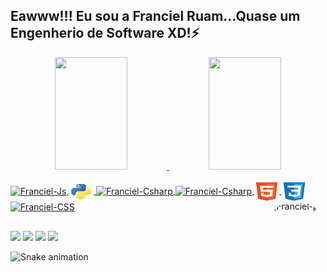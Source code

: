 ## Eawww!!! Eu sou a Franciel Ruam...Quase um Engenherio de Software XD!⚡
<div align="center">
  <a href="https://github.com/Francielxyz">
  <img height="180em" width="48%" src="https://github-readme-stats.vercel.app/api?username=Francielxyz&show_icons=true&theme=dark&include_all_commits=true&count_private=true"/>
  <img height="180em" width="48%" src="https://github-readme-stats.vercel.app/api/top-langs/?username=Francielxyz&layout=compact&langs_count=7&theme=dark"/>
</div>

<div style="display: inline_block"><br>
  <img align="center" alt="Franciel-Js" height="30" width="40" src="https://cdn.jsdelivr.net/gh/devicons/devicon/icons/java/java-original.svg">
  <img align="center" alt="Franciel-Python" height="30" width="40" src="https://raw.githubusercontent.com/devicons/devicon/master/icons/python/python-original.svg">
  <img align="center" alt="Franciel-Csharp" height="30" width="40" src="https://cdn.jsdelivr.net/gh/devicons/devicon/icons/dart/dart-original.svg">
  <img align="center" alt="Franciel-Csharp" height="30" width="40" src="https://cdn.jsdelivr.net/gh/devicons/devicon/icons/flutter/flutter-original.svg">
  <img align="center" alt="Franciel-HTML" height="30" width="40" src="https://raw.githubusercontent.com/devicons/devicon/master/icons/html5/html5-original.svg">
  <img align="center" alt="Franciel-CSS" height="30" width="40" src="https://raw.githubusercontent.com/devicons/devicon/master/icons/css3/css3-original.svg">
  <img align="center" alt="Franciel-CSS" height="30" width="40" src="https://cdn.jsdelivr.net/gh/devicons/devicon/icons/cplusplus/cplusplus-original.svg">
  <img align="right" alt="Franciel-pic" height="150" style="border-radius:50px;" src="https://c.tenor.com/Uh4Mcry2P8EAAAAC/pato-bailar.gif">
</div>
  
 ##
  
  <div> 
    <a href="https://www.linkedin.com/in/franciel-ruam-995644174/" target="_blank"><img src="https://img.shields.io/badge/-LinkedIn-%230077B5?style=for-the-badge&logo=linkedin&logoColor=white" target="_blank"></a>
  <a href="https://www.instagram.com/franciel_ruam/" target="_blank"><img src="https://img.shields.io/badge/-Instagram-%23E4405F?style=for-the-badge&logo=instagram&logoColor=white" target="_blank"></a>
    <a href = "https://api.whatsapp.com/send?phone=5544991244792&text=Ol%C3%A1%2C%20vim%20pelo%20seu%20GitHub!!!"><img src="https://img.shields.io/badge/WhatsApp-25D366?style=for-the-badge&logo=whatsapp&logoColor=white" target="_blank"></a>
  <a href = "mailto:ruanvha15@gmail.com"><img src="https://img.shields.io/badge/-Gmail-%23333?style=for-the-badge&logo=gmail&logoColor=white" target="_blank"></a>
  
 
  ![Snake animation](https://github.com/Francielxyz/Francielxyz/blob/output/github-contribution-grid-snake.svg)
 
</div>

